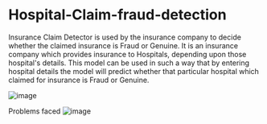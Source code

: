 # Hospital-Claim-fraud-detection
Insurance Claim Detector is used by the insurance company to decide whether the claimed insurance is Fraud or Genuine. It is an insurance company which provides insurance to Hospitals, depending upon those hospital's details. This model can be used in such a way that by entering hospital details the model will predict whether that particular hospital which claimed for insurance is Fraud or Genuine.

![image](https://user-images.githubusercontent.com/87572274/140042448-5cf20965-f9f3-4fff-adb7-a561b8867b80.png)

Problems faced ![image](https://user-images.githubusercontent.com/87572274/140042602-53135431-341a-47d1-9eb1-a609a19ce832.png)


